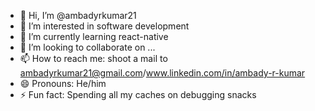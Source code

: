 - 👋 Hi, I’m @ambadyrkumar21
- 👀 I’m interested in software development
- 🌱 I’m currently learning react-native
- 💞️ I’m looking to collaborate on ...
- 📫 How to reach me: shoot a mail to ambadyrkumar21@gmail.com/www.linkedin.com/in/ambady-r-kumar
- 😄 Pronouns: He/him
- ⚡ Fun fact: Spending all my caches on debugging snacks

<!---
ambadyrkumar21/ambadyrkumar21 is a ✨ special ✨ repository because its `README.md` (this file) appears on your GitHub profile.
You can click the Preview link to take a look at your changes.
--->
